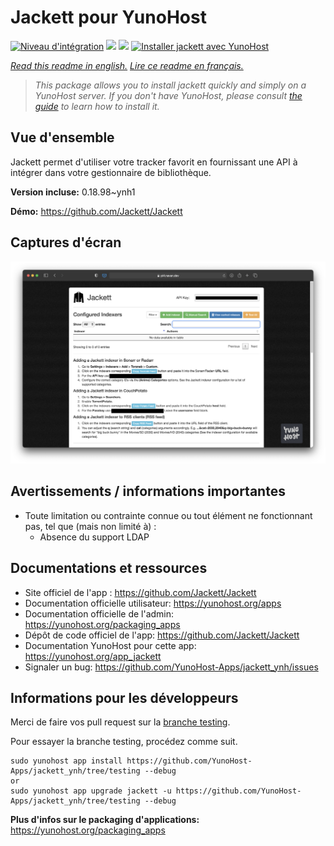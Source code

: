 # Jackett pour YunoHost

[![Niveau d'intégration](https://dash.yunohost.org/integration/jackett.svg)](https://dash.yunohost.org/appci/app/jackett) ![](https://ci-apps.yunohost.org/ci/badges/jackett.status.svg)  ![](https://ci-apps.yunohost.org/ci/badges/jackett.maintain.svg)
[![Installer jackett avec YunoHost](https://install-app.yunohost.org/install-with-yunohost.svg)](https://install-app.yunohost.org/?app=jackett)

*[Read this readme in english.](./README.md)*
*[Lire ce readme en français.](./README_fr.md)*

> *This package allows you to install jackett quickly and simply on a YunoHost server.
If you don't have YunoHost, please consult [the guide](https://yunohost.org/#/install) to learn how to install it.*

## Vue d'ensemble

Jackett permet d'utiliser votre tracker favorit en fournissant une API à intégrer dans votre gestionnaire de bibliothèque.

**Version incluse:** 0.18.98~ynh1

**Démo:** https://github.com/Jackett/Jackett


## Captures d'écran


   ![](./doc/screenshots/demo.png)




## Avertissements / informations importantes

* Toute limitation ou contrainte connue ou tout élément ne fonctionnant pas, tel que (mais non limité à) :
    * Absence du support LDAP


## Documentations et ressources

* Site officiel de l'app : https://github.com/Jackett/Jackett
* Documentation officielle utilisateur: https://yunohost.org/apps
* Documentation officielle de l'admin: https://yunohost.org/packaging_apps
* Dépôt de code officiel de l'app:  https://github.com/Jackett/Jackett
* Documentation YunoHost pour cette app: https://yunohost.org/app_jackett
* Signaler un bug: https://github.com/YunoHost-Apps/jackett_ynh/issues

## Informations pour les développeurs

Merci de faire vos pull request sur la [branche testing](https://github.com/YunoHost-Apps/jackett_ynh/tree/testing).

Pour essayer la branche testing, procédez comme suit.
```
sudo yunohost app install https://github.com/YunoHost-Apps/jackett_ynh/tree/testing --debug
or
sudo yunohost app upgrade jackett -u https://github.com/YunoHost-Apps/jackett_ynh/tree/testing --debug
```

**Plus d'infos sur le packaging d'applications:** https://yunohost.org/packaging_apps
